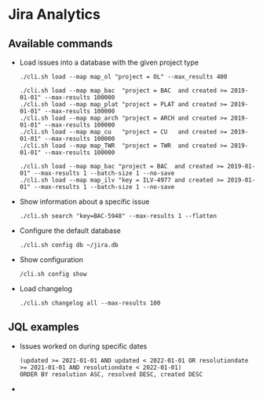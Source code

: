# Jira Analytics

## Available commands
* Load issues into a database with the given project type
  ```
  ./cli.sh load --map map_ol "project = OL" --max_results 400
  ```
  ```
  ./cli.sh load --map map_bac  "project = BAC  and created >= 2019-01-01" --max-results 100000
  ./cli.sh load --map map_plat "project = PLAT and created >= 2019-01-01" --max-results 100000
  ./cli.sh load --map map_arch "project = ARCH and created >= 2019-01-01" --max-results 100000
  ./cli.sh load --map map_cu   "project = CU   and created >= 2019-01-01" --max-results 100000
  ./cli.sh load --map map_TWR  "project = TWR  and created >= 2019-01-01" --max-results 100000

  ```
  ```
  ./cli.sh load --map map_bac "project = BAC  and created >= 2019-01-01" --max-results 1 --batch-size 1 --no-save
  ./cli.sh load --map map_ilv "key = ILV-4977 and created >= 2019-01-01" --max-results 1 --batch-size 1 --no-save
  ```
* Show information about a specific issue
  ```
  ./cli.sh search "key=BAC-5948" --max-results 1 --flatten
  ```
* Configure the default database
  ```
  ./cli.sh config db ~/jira.db
  ```
* Show configuration
  ```
  /cli.sh config show
  ```
* Load changelog
  ```
  ./cli.sh changelog all --max-results 100
  ```

## JQL examples
* Issues worked on during specific dates
  ```
  (updated >= 2021-01-01 AND updated < 2022-01-01 OR resolutiondate >= 2021-01-01 AND resolutiondate < 2022-01-01) 
  ORDER BY resolution ASC, resolved DESC, created DESC
  ```
* 
